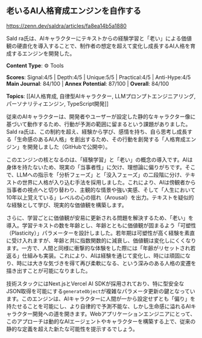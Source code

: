 ## 老いるAI人格育成エンジンを自作する

https://zenn.dev/saldra/articles/fa8ea14b5a1880

Sald ra氏は、AIキャラクターにテキストからの経験学習と「老い」による価値観の硬直化を導入することで、制作者の想定を超えて変化し成長するAI人格を育成するエンジンを開発した。

**Content Type**: ⚙️ Tools

**Scores**: Signal:4/5 | Depth:4/5 | Unique:5/5 | Practical:4/5 | Anti-Hype:4/5
**Main Journal**: 84/100 | **Annex Potential**: 87/100 | **Overall**: 84/100

**Topics**: [[AI人格育成, 自律型AIキャラクター, LLMプロンプトエンジニアリング, パーソナリティエンジン, TypeScript開発]]

従来のAIキャラクターは、開発者やユーザーが設定した静的なキャラクター像に基づいて動作するため、行動が予測の範囲に留まるという課題がありました。Sald ra氏は、この制約を超え、経験から学び、感情を持ち、自ら思考し成長する「生命感のあるAI人格」を創出するため、その行動を創発する「人格育成エンジン」を開発しました（GitHubで公開中）。

このエンジンの核となるのは、「経験学習」と「老い」の概念の導入です。AIは身体を持たないため、現実の「当事者性」に欠け、理想論に偏りがちです。そこで、LLMへの指示を「分析フェーズ」と「没入フェーズ」の二段階に分け、テキストの世界に人格が入り込む手法を採用しました。これにより、AIは傍観者から当事者の視点へと切り替わり、主観的な情景や強い実感、そして「人生において10年以上覚えている」レベルの心の揺れ（Arousal）を出力。テキストを疑似的な経験として学び、現実的な価値観を構築します。

さらに、学習ごとに価値観が安易に更新される問題を解決するため、「老い」を導入。学習テキストの数を年齢とし、年齢とともに価値観が固まるよう「可塑性（Plasticity）」パラメーターを設計しました。若年期は可塑性が高く経験を素直に受け入れますが、年齢と共に指数関数的に減衰し、価値観は変化しにくくなります。一方で、人間と同様に衝撃的な体験をした際には「年齢がリセットされ若返る」仕組みも実装。これにより、AIは経験を通じて変化し、時には頑固になり、時には大きな気づきを得て再び柔軟になる、という深みのある人格の変遷を描き出すことが可能になりました。

技術スタックにはNext.jsとVercel AI SDKが採用されており、特に型安全なJSON取得を可能にする`generateObject`が複雑なパラメータ更新の鍵となっています。このエンジンは、AIキャラクターに人間が一から設定せずとも「偏り」を持たせることを可能にし、より自律的で予測不能な、しかし生命感に溢れるAIキャラクター開発への道を開きます。Webアプリケーションエンジニアにとって、このアプローチは動的なAIエージェントやキャラクターを構築する上で、従来の静的な定義を超えた新たな可能性を提示するでしょう。